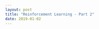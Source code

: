 ```yaml
---
layout: post
title: "Reinforcement Learning - Part 2"
date: 2019-01-02
---
```


<style>body {text-align: justify}</style>
